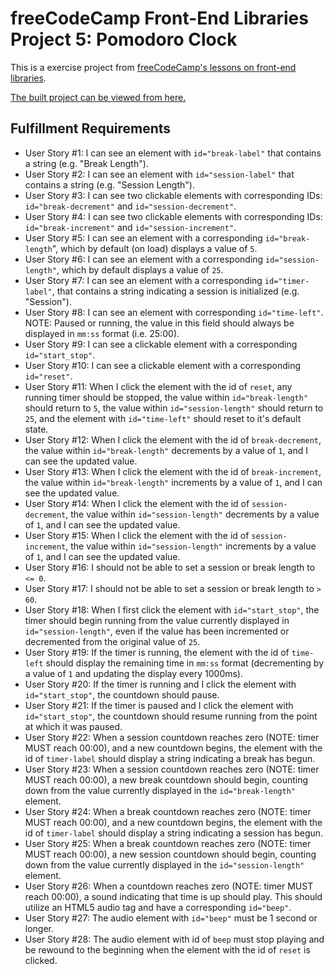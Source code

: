 # freeCodeCamp Front-End Libraries Project 5: Pomodoro Clock

This is a exercise project from [freeCodeCamp's lessons on front-end libraries](https://www.freecodecamp.org/learn/front-end-libraries/front-end-libraries-projects/build-a-pomodoro-clock).

[The built project can be viewed from here.](https://liamst19.github.io/fcc-front-end-libraries/5-pomodoro-clock/)

## Fulfillment Requirements

- User Story #1: I can see an element with `id="break-label"` that contains a string (e.g. "Break Length").
- User Story #2: I can see an element with `id="session-label"` that contains a string (e.g. "Session Length").
- User Story #3: I can see two clickable elements with corresponding IDs: `id="break-decrement"` and `id="session-decrement"`.
- User Story #4: I can see two clickable elements with corresponding IDs: `id="break-increment"` and `id="session-increment"`.
- User Story #5: I can see an element with a corresponding `id="break-length`", which by default (on load) displays a value of `5`.
- User Story #6: I can see an element with a corresponding `id="session-length"`, which by default displays a value of `25`.
- User Story #7: I can see an element with a corresponding `id="timer-label"`, that contains a string indicating a session is initialized (e.g. "Session").
- User Story #8: I can see an element with corresponding `id="time-left"`. NOTE: Paused or running, the value in this field should always be displayed in `mm:ss` format (i.e. 25:00).
- User Story #9: I can see a clickable element with a corresponding `id="start_stop"`.
- User Story #10: I can see a clickable element with a corresponding `id="reset"`.
- User Story #11: When I click the element with the id of `reset`, any running timer should be stopped, the value within `id="break-length"` should return to `5`, the value within `id="session-length"` should return to `25`, and the element with `id="time-left"` should reset to it's default state.
- User Story #12: When I click the element with the id of `break-decrement`, the value within `id="break-length"` decrements by a value of `1`, and I can see the updated value.
- User Story #13: When I click the element with the id of `break-increment`, the value within `id="break-length"` increments by a value of `1`, and I can see the updated value.
- User Story #14: When I click the element with the id of `session-decrement`, the value within `id="session-length"` decrements by a value of `1`, and I can see the updated value.
- User Story #15: When I click the element with the id of `session-increment`, the value within `id="session-length"` increments by a value of `1`, and I can see the updated value.
- User Story #16: I should not be able to set a session or break length to `<= 0`.
- User Story #17: I should not be able to set a session or break length to `> 60`.
- User Story #18: When I first click the element with `id="start_stop"`, the timer should begin running from the value currently displayed in `id="session-length"`, even if the value has been incremented or decremented from the original value of `25`.
- User Story #19: If the timer is running, the element with the id of `time-left` should display the remaining time in `mm:ss` format (decrementing by a value of `1` and updating the display every 1000ms).
- User Story #20: If the timer is running and I click the element with `id="start_stop"`, the countdown should pause.
- User Story #21: If the timer is paused and I click the element with `id="start_stop"`, the countdown should resume running from the point at which it was paused.
- User Story #22: When a session countdown reaches zero (NOTE: timer MUST reach 00:00), and a new countdown begins, the element with the id of `timer-label` should display a string indicating a break has begun.
- User Story #23: When a session countdown reaches zero (NOTE: timer MUST reach 00:00), a new break countdown should begin, counting down from the value currently displayed in the `id="break-length"` element.
- User Story #24: When a break countdown reaches zero (NOTE: timer MUST reach 00:00), and a new countdown begins, the element with the id of `timer-label` should display a string indicating a session has begun.
- User Story #25: When a break countdown reaches zero (NOTE: timer MUST reach 00:00), a new session countdown should begin, counting down from the value currently displayed in the `id="session-length"` element.
- User Story #26: When a countdown reaches zero (NOTE: timer MUST reach 00:00), a sound indicating that time is up should play. This should utilize an HTML5 audio tag and have a corresponding `id="beep"`.
- User Story #27: The audio element with `id="beep"` must be 1 second or longer.
- User Story #28: The audio element with id of `beep` must stop playing and be rewound to the beginning when the element with the id of `reset` is clicked.
